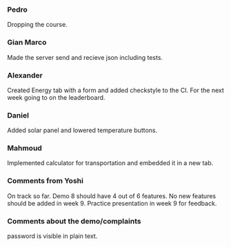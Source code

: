 ### Pedro
Dropping the course.

### Gian Marco
Made the server send and recieve json including tests.

### Alexander
Created Energy tab with a form and added checkstyle to the CI. For the next week going to on the leaderboard.

### Daniel
Added solar panel and lowered temperature buttons.

### Mahmoud
Implemented calculator for transportation and embedded it in a new tab.


### Comments from Yoshi
On track so far.
Demo 8 should have 4 out of 6 features.
No new features should be added in week 9.
Practice presentation in week 9 for feedback.

### Comments about the demo/complaints
password is visible in plain text.
